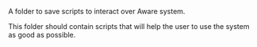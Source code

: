 A folder to save scripts to interact over Aware system.

This folder should contain scripts that will help the user to use the system as good as possible.

